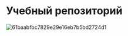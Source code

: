 # Учебный репозиторий

![61baabfbc7829e29e16eb7b5bd2724d1](https://github.com/FEFU-Oidaho/webproga1/assets/76991612/88e0bb8d-8ba2-45eb-ae81-8df906a5d029)
